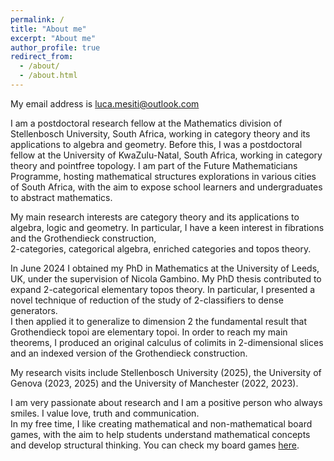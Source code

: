 ```yaml
---
permalink: /
title: "About me"
excerpt: "About me"
author_profile: true
redirect_from: 
  - /about/
  - /about.html
---
```


My email address is luca.mesiti@outlook.com

I am a postdoctoral research fellow at the Mathematics division of Stellenbosch University, South Africa, working in category theory and its applications to algebra and geometry. Before this, I was a postdoctoral fellow at the University of KwaZulu-Natal, South Africa, working in category theory and pointfree topology. I am part of the Future Mathematicians Programme, hosting mathematical structures explorations in various cities of South Africa, with the aim to expose school learners and undergraduates to abstract mathematics.

My main research interests are category theory and its applications to algebra, logic and geometry. In particular, I have a keen interest in fibrations and the Grothendieck construction,<br /> 2-categories, categorical algebra, enriched categories and topos theory.

In June 2024 I obtained my PhD in Mathematics at the University of Leeds, UK, under the supervision of Nicola Gambino. My PhD thesis contributed to expand 2-categorical elementary topos theory. In particular, I presented a novel technique of reduction of the study of 2-classifiers to dense generators.<br /> I then applied it to generalize to dimension 2 the fundamental result that Grothendieck topoi are elementary topoi. In order to reach my main theorems, I produced an original calculus of colimits in 2-dimensional slices and an indexed version of the Grothendieck construction.

My research visits include Stellenbosch University (2025), the University of Genova (2023, 2025) and the University of Manchester (2022, 2023).<br />

I am very passionate about research and I am a positive person who always smiles. I value love, truth and communication.<br /> In my free time, I like creating mathematical and non-mathematical board games, with the aim to help students understand mathematical concepts and develop structural thinking. You can check my board games [here](https://mallards-boardgames.com/#our-games).
